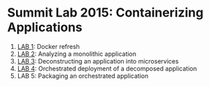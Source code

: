 # Summit Lab 2015: Containerizing Applications

1. [LAB 1](15812-working-doc.md#refresh): Docker refresh
1. [LAB 2](15812-working-doc.md#analyze): Analyzing a monolithic application
1. [LAB 3](15812-working-doc.md#deconstruct): Deconstructing an application into microservices
1. [LAB 4](15812-working-doc.md#orchestrate): Orchestrated deployment of a decomposed application
1. LAB 5: Packaging an orchestrated application
